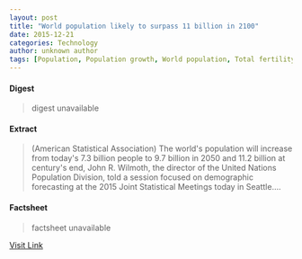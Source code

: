 ```yaml
---
layout: post
title: "World population likely to surpass 11 billion in 2100"
date: 2015-12-21
categories: Technology
author: unknown author
tags: [Population, Population growth, World population, Total fertility rate, United States, Economy]
---
```



#### Digest
>digest unavailable

#### Extract
>(American Statistical Association) The world's population will increase from today's 7.3 billion people to 9.7 billion in 2050 and 11.2 billion at century's end, John R. Wilmoth, the director of the United Nations Population Division, told a session focused on demographic forecasting at the 2015 Joint Statistical Meetings today in Seattle....

#### Factsheet
>factsheet unavailable

[Visit Link](http://www.eurekalert.org/pub_releases/2015-08/asa-wpl080615.php)


